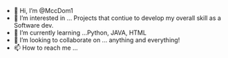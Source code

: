 - 👋 Hi, I’m @MccDom1
- 👀 I’m interested in ... Projects that contiue to develop my overall skill as a Software dev.
- 🌱 I’m currently learning ...Python, JAVA, HTML
- 💞️ I’m looking to collaborate on ... anything and everything!
- 📫 How to reach me ...

<!---
MccDom1/MccDom1 is a ✨ special ✨ repository because its `README.md` (this file) appears on your GitHub profile.
You can click the Preview link to take a look at your changes.
--->
